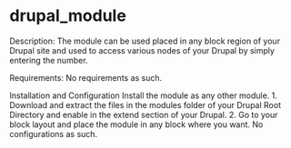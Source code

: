 # drupal_module


Description:
  The module can be used placed in any block region of your Drupal site 
and used  to access various nodes of your Drupal by 
simply entering the number.
  
Requirements: 
   No requirements as such.
   
Installation and Configuration
   Install the module as any other module. 
    1. Download and extract the files in the 
modules folder of your Drupal Root Directory and 
enable in the extend section of 
your Drupal.
    2. Go to your block layout and place the module 
in any block where you want. 
No configurations as such.
